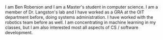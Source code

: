I am Ben Roberson and I am a Master's student in computer science. I am a member of Dr. Langston's lab and I have worked as a GRA at the OIT department before, doing systems administration. I have worked with the robotics team before as well. I am concentrating in machine learning in my classes, but I am also interested most all aspects of CS / software development.
